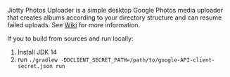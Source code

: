 Jiotty Photos Uploader is a simple desktop Google Photos media uploader that creates albums according to your directory structure and can resume failed uploads.
See [Wiki](https://github.com/ylexus/jiotty-photos-uploader/wiki) for more information.

If you to build from sources and run locally:

1. Install JDK 14
2. run `./gradlew -DDCLIENT_SECRET_PATH=/path/to/google-API-client-secret.json run`